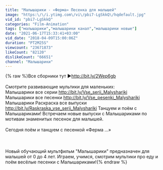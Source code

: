 ```yaml
---
title: "Малышарики - «Ферма» Песенка для малышей"
image: "https:\/\/i.ytimg.com\/vi\/pbi7-LgSkkQ\/hqdefault.jpg"
vid_id: "pbi7-LgSkkQ"
categories: "Film-Animation"
tags: ["малышарики","малышарики канал","малышарики новые"]
date: "2021-06-17T15:33:41+03:00"
vid_date: "2018-04-09T15:00:06Z"
duration: "PT2M25S"
viewcount: "23671873"
likeCount: "82120"
dislikeCount: "66651"
channel: "Малышарики"
---
```

{% raw %}Все сборники тут  ►<a rel="nofollow" target="blank" href="http://bit.ly/2Wep6gb">http://bit.ly/2Wep6gb</a><br /><br />Смотрите развивающие мультики для маленьких:<br />Малышарики все серии <a rel="nofollow" target="blank" href="http://bit.ly/Vse_serii_Malyshariki">http://bit.ly/Vse_serii_Malyshariki</a><br />Малышарики все песенки <a rel="nofollow" target="blank" href="http://bit.ly/Vse_pesenki_Malyshariki">http://bit.ly/Vse_pesenki_Malyshariki</a><br />Малышарики Раскраска все выпуски <a rel="nofollow" target="blank" href="http://bit.ly/Raskraska_vse_serii_Malyshariki">http://bit.ly/Raskraska_vse_serii_Malyshariki</a> Танцуем и поём с Малышариками! Встречаем новые выпуски с Малышариками по мотивам знаменитых песенок для малышей.<br /><br />Сегодня поём и танцуем с песенкой «Ферма ...» <br /><br /><br /><br />Новый обучающий мультфильм &quot;Малышарики&quot; предназначен для малышей от 0 до 4 лет. Играем, учимся, смотрим мультики про еду и поём весёлые песенки с Малышариками!{% endraw %}
